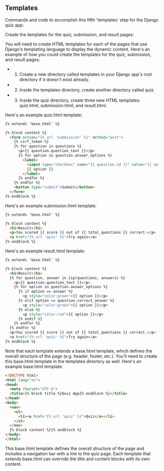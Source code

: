 ## Templates

Commands and code to accomplish this fifth 'templates' step for the Django quiz app:

Create the templates for the quiz, submission, and result pages:

You will need to create HTML templates for each of the pages that use Django's templating language to display the dynamic content.
Here's an example of how you could create the templates for the quiz, submission, and result pages:

- 1. Create a new directory called templates in your Django app's root directory if it doesn't exist already.
- 2. Inside the templates directory, create another directory called quiz.
- 3. Inside the quiz directory, create three new HTML templates: quiz.html, submission.html, and result.html.

Here's an example quiz.html template:

```html
{% extends 'base.html' %}

{% block content %}
  <form action="{% url 'submission' %}" method="post">
    {% csrf_token %}
    {% for question in questions %}
      <p>{{ question.question_text }}</p>
      {% for option in question.answer_options %}
        <label>
          <input type="checkbox" name="{{ question.id }}" value="{{ option }}">
          {{ option }}
        </label>
      {% endfor %}
    {% endfor %}
    <button type="submit">Submit</button>
  </form>
{% endblock %}
```
Here's an example submission.html template:

```html
{% extends 'base.html' %}

{% block content %}
  <h1>Result</h1>
  <p>You scored {{ score }} out of {{ total_questions }} correct.</p>
  <a href="{% url 'quiz' %}">Try again</a>
{% endblock %}
```
Here's an example result.html template:
```html
{% extends 'base.html' %}

{% block content %}
  <h1>Result</h1>
  {% for question, answer in zip(questions, answers) %}
    <p>{{ question.question_text }}</p>
    {% for option in question.answer_options %}
      {% if option == answer %}
        <p style="color:green">{{ option }}</p>
      {% elif option == question.correct_answer %}
        <p style="color:green">{{ option }}</p>
      {% else %}
        <p style="color:red">{{ option }}</p>
      {% endif %}
    {% endfor %}
  {% endfor %}
  <p>You scored {{ score }} out of {{ total_questions }} correct.</p>
  <a href="{% url 'quiz' %}">Try again</a>
{% endblock %}
```
Note that each template extends a base.html template, which defines the overall structure of the page (e.g. header, footer, etc.). You'll need to create this base.html template in the templates directory as well. Here's an example base.html template:

```html
<!DOCTYPE html>
<html lang="en">
<head>
  <meta charset="UTF-8">
  <title>{% block title %}Quiz App{% endblock %}</title>
</head>
<body>
  <nav>
    <ul>
      <li><a href="{% url 'quiz' %}">Quiz</a></li>
    </ul>
  </nav>
  {% block content %}{% endblock %}
</body>
</html>
```
This base.html template defines the overall structure of the page and includes a navigation bar with a link to the quiz page. Each template that extends base.html can override the title and content blocks with its own content.

